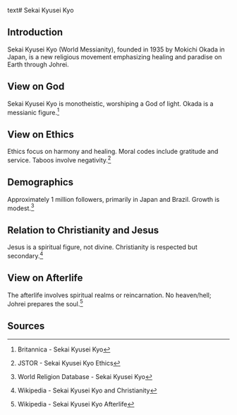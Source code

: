 text# Sekai Kyusei Kyo
## Introduction
Sekai Kyusei Kyo (World Messianity), founded in 1935 by Mokichi Okada in Japan, is a new religious movement emphasizing healing and paradise on Earth through Johrei.
## View on God
Sekai Kyusei Kyo is monotheistic, worshiping a God of light. Okada is a messianic figure.[^16]
## View on Ethics
Ethics focus on harmony and healing. Moral codes include gratitude and service. Taboos involve negativity.[^17]
## Demographics
Approximately 1 million followers, primarily in Japan and Brazil. Growth is modest.[^18]
## Relation to Christianity and Jesus
Jesus is a spiritual figure, not divine. Christianity is respected but secondary.[^19]
## View on Afterlife
The afterlife involves spiritual realms or reincarnation. No heaven/hell; Johrei prepares the soul.[^20]
## Sources
[^16]: Britannica - Sekai Kyusei Kyo[](https://www.britannica.com/topic/Sekai-Kyusei-Kyo)
[^17]: JSTOR - Sekai Kyusei Kyo Ethics[](https://www.jstor.org/stable/3260856)
[^18]: World Religion Database - Sekai Kyusei Kyo[](https://www.worldreligiondatabase.org)
[^19]: Wikipedia - Sekai Kyusei Kyo and Christianity[](https://en.wikipedia.org/wiki/Sekai_Kyusei_Kyo#Christianity)
[^20]: Wikipedia - Sekai Kyusei Kyo Afterlife[](https://en.wikipedia.org/wiki/Sekai_Kyusei_Kyo#Afterlife)
